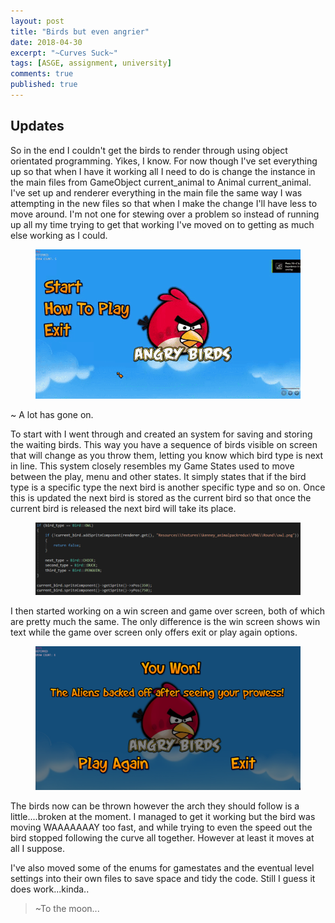 ```yaml
---
layout: post
title: "Birds but even angrier"
date: 2018-04-30
excerpt: "~Curves Suck~"
tags: [ASGE, assignment, university]
comments: true
published: true
---
```


## Updates

So in the end I couldn't get the birds to render through using object orientated programming. Yikes, I know. For now though I've set everything up so that when I have it working all I need to do is change the instance in the main files
from GameObject current_animal to Animal current_animal. I've set up and renderer everything in the main file the same way I was attempting in the new files so that when I make the change I'll have less to move around. I'm not one for stewing over 
a problem so instead of running up all my time trying to get that working I've moved on to getting as much else working as I could.

<center>
<figure>
        <img src="../assets/img/UpdateAnrgy.gif">
</figure>
</center>

~ A lot has gone on. 

To start with I went through and created an system for saving and storing the waiting birds. This way you have a sequence of birds visible on screen that will change as you throw them, letting you know which bird type is next in line.
This system closely resembles my Game States used to move between the play, menu and other states. It simply states that if the bird type is a specific type the next bird is another specific type and so on. Once this is updated the next 
bird is stored as the current bird so that once the current bird is released the next bird will take its place.

<center>
<figure>
        <img src="../assets/img/BirdUpdate.png">
</figure>
</center>

I then started working on a win screen and game over screen, both of which are pretty much the same. The only difference is the win screen shows win text while the game over screen only offers exit or play again options.

<center>
<figure>
        <img src="../assets/img/winScreen.png">
</figure>
</center>

The birds now can be thrown however the arch they should follow is a little....broken at the moment. I managed to get it working but the bird was moving WAAAAAAAY too fast, and while trying to even the speed out the bird stopped following the curve 
all together. However at least it moves at all I suppose. 

I've also moved some of the enums for gamestates and the eventual level settings into their own files to save space and tidy the code.
Still I guess it does work...kinda..

>  ~To the moon...

